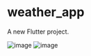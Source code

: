 # weather_app

A new Flutter project.

![image](https://user-images.githubusercontent.com/77704981/196482413-65ce0b60-143a-4ae8-a07b-15bc9debfed0.png)
![image](https://user-images.githubusercontent.com/77704981/196482578-d4d6553b-7ca3-4cf2-b10d-e7060555af3f.png)

